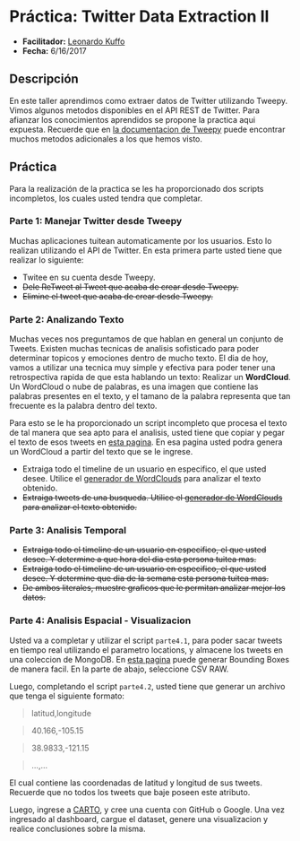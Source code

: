 # Práctica: Twitter Data Extraction II #

- **Facilitador:** [Leonardo Kuffo](https://github.com/lkuffo/)
- **Fecha:** 6/16/2017

## Descripción ##

En este taller aprendimos como extraer datos de Twitter utilizando Tweepy. Vimos algunos metodos disponibles en el API REST de Twitter. Para afianzar los conocimientos aprendidos se propone la practica aqui expuesta. Recuerde que en [la documentacion de Tweepy](http://docs.tweepy.org/en/v3.5.0/index.html) puede encontrar muchos metodos adicionales a los que hemos visto.


## Práctica ##

Para la realización de la practica se les ha proporcionado dos scripts incompletos, los cuales usted tendra que completar.

### Parte 1: Manejar Twitter desde Tweepy ###

Muchas aplicaciones tuitean automaticamente por los usuarios. Esto lo realizan utilizando el API de Twitter. En esta primera parte usted tiene que realizar lo siguiente:
- Twitee en su cuenta desde Tweepy.
- ~~Dele ReTweet al Tweet que acaba de crear desde Tweepy.~~
- ~~Elimine el tweet que acaba de crear desde Tweepy.~~

### Parte 2: Analizando Texto ###

Muchas veces nos preguntamos de que hablan en general un conjunto de Tweets. Existen muchas tecnicas de analisis sofisticado para poder determinar topicos y emociones dentro de mucho texto. El dia de hoy, vamos a utilizar una tecnica muy simple y efectiva para poder tener una retrospectiva rapida de que esta hablando un texto: Realizar un **WordCloud**. Un WordCloud o nube de palabras, es una imagen que contiene las palabras presentes en el texto, y el tamano de la palabra representa que tan frecuente es la palabra dentro del texto.

Para esto se le ha proporcionado un script incompleto que procesa el texto de tal manera que sea apto para el analisis, usted  tiene que copiar y pegar el texto de esos tweets en [esta pagina](https://www.jasondavies.com/wordcloud/). En esa pagina usted podra genera un WordCloud a partir del texto que se le ingrese.

- Extraiga todo el timeline de un usuario en especifico, el que usted desee. Utilice el [generador de WordClouds](https://www.jasondavies.com/wordcloud/) para analizar el texto obtenido.
- ~~Extraiga tweets de una busqueda. Utilice el [generador de WordClouds](https://www.jasondavies.com/wordcloud/) para analizar el texto obtenido.~~

### Parte 3: Analisis Temporal ###
- ~~Extraiga todo el timeline de un usuario en especifico, el que usted desee. Y determine a que hora del dia esta persona tuitea mas.~~
- ~~Extraiga todo el timeline de un usuario en especifico, el que usted desee. Y determine que dia de la semana esta persona tuitea mas.~~
- ~~De ambos literales, muestre graficos que le permitan analizar mejor los datos.~~


### Parte 4: Analisis Espacial - Visualizacion ###
Usted va a completar y utilizar el script `parte4.1`, para poder sacar tweets en tiempo real utilizando el parametro locations, y almacene los tweets en una coleccion de MongoDB. En [esta pagina](http://boundingbox.klokantech.com/) puede generar Bounding Boxes de manera facil. En la parte de abajo, seleccione CSV RAW.

Luego, completando el script `parte4.2`, usted tiene que generar un archivo que tenga el siguiente formato:
> latitud,longitude

> 40.166,-105.15

> 38.9833,-121.15

> ...,...

El cual contiene las coordenadas de latitud y longitud de sus tweets. Recuerde que no todos los tweets que baje poseen este atributo.

Luego, ingrese a [CARTO](https://carto.com/), y cree una cuenta con GitHub o Google. Una vez ingresado al dashboard, cargue el dataset, genere una visualizacion y realice conclusiones sobre la misma.
